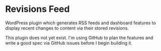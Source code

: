 # Revisions Feed

WordPress plugin which generates RSS feeds and dashboard features to display recent changes to content via their stored revisions.

This plugin does not yet exist. I'm using GitHub to plan the features and write a good spec via GitHub issues before I begin building it.
